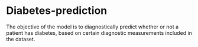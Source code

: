 # Diabetes-prediction
The objective of the model is to diagnostically predict whether or not a patient has diabetes, based on certain diagnostic measurements included in the dataset.
